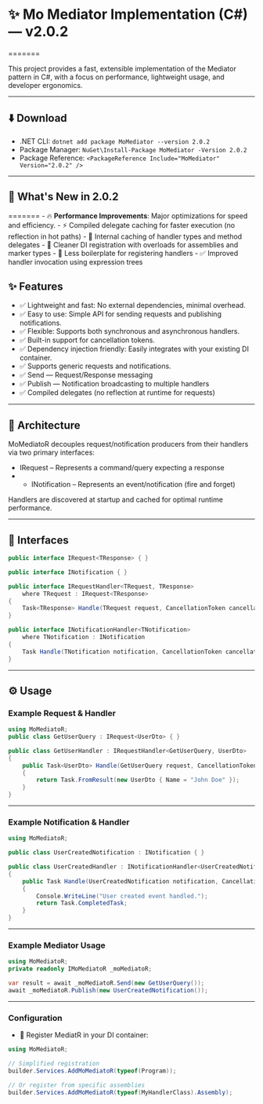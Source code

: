 # ✨ Mo Mediator Implementation (C#) — v2.0.2
=======

This project provides a fast, extensible implementation of the Mediator pattern in C#, with a focus on performance, lightweight usage, and developer ergonomics.

---

## ⬇️ Download

- .NET CLI: ```dotnet add package MoMediator --version 2.0.2```
- Package Manager: ```NuGet\Install-Package MoMediator -Version 2.0.2```
- Package Reference: ```<PackageReference Include="MoMediator" Version="2.0.2" />```
  
---

## 🚀 What's New in 2.0.2
=======
    - 🔥 **Performance Improvements**: Major optimizations for speed and efficiency.
    - ⚡ Compiled delegate caching for faster execution (no reflection in hot paths)
    - 🧠 Internal caching of handler types and method delegates
    - 🔧 Cleaner DI registration with overloads for assemblies and marker types
    - 🧼 Less boilerplate for registering handlers
    - ✅ Improved handler invocation using expression trees

## ✨ Features

- ✅ Lightweight and fast: No external dependencies, minimal overhead.
- ✅ Easy to use: Simple API for sending requests and publishing notifications.
- ✅ Flexible: Supports both synchronous and asynchronous handlers.
- ✅ Built-in support for cancellation tokens.
- ✅ Dependency injection friendly: Easily integrates with your existing DI container.
- ✅ Supports generic requests and notifications.
- ✅ Send<TResponse> — Request/Response messaging
- ✅ Publish<TNotification> — Notification broadcasting to multiple handlers
- ✅ Compiled delegates (no reflection at runtime for requests)


---

## 🧱 Architecture

MoMediatoR decouples request/notification producers from their handlers via two primary interfaces:
- IRequest<TResponse> – Represents a command/query expecting a response
- - INotification – Represents an event/notification (fire and forget)

Handlers are discovered at startup and cached for optimal runtime performance.

---

## 🧩 Interfaces

```csharp
public interface IRequest<TResponse> { }

public interface INotification { }

public interface IRequestHandler<TRequest, TResponse>
    where TRequest : IRequest<TResponse>
{
    Task<TResponse> Handle(TRequest request, CancellationToken cancellationToken);
}

public interface INotificationHandler<TNotification>
    where TNotification : INotification
{
    Task Handle(TNotification notification, CancellationToken cancellationToken);
}
```
---
## ⚙️ Usage

### Example Request & Handler

```csharp
using MoMediatoR;
public class GetUserQuery : IRequest<UserDto> { }

public class GetUserHandler : IRequestHandler<GetUserQuery, UserDto>
{
    public Task<UserDto> Handle(GetUserQuery request, CancellationToken cancellationToken)
    {
        return Task.FromResult(new UserDto { Name = "John Doe" });
    }
}
```
---
### Example Notification & Handler

```csharp
using MoMediatoR;

public class UserCreatedNotification : INotification { }

public class UserCreatedHandler : INotificationHandler<UserCreatedNotification>
{
    public Task Handle(UserCreatedNotification notification, CancellationToken cancellationToken)
    {
        Console.WriteLine("User created event handled.");
        return Task.CompletedTask;
    }
}
```
---
### Example Mediator Usage

```csharp
using MoMediatoR;
private readonly IMoMediatoR _moMediatoR;

var result = await _moMediatoR.Send(new GetUserQuery());
await _moMediatoR.Publish(new UserCreatedNotification());
```
---
### Configuration
- 🚀 Register MediatR in your DI container:
```csharp
using MoMediatoR;

// Simplified registration
builder.Services.AddMoMediatoR(typeof(Program));

// Or register from specific assemblies
builder.Services.AddMoMediatoR(typeof(MyHandlerClass).Assembly);
```
